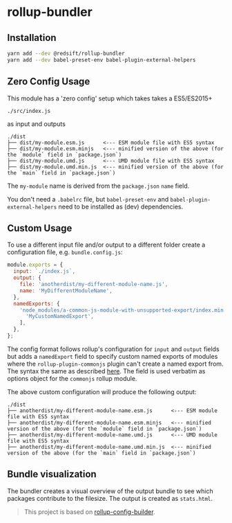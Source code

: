 # rollup-bundler

## Installation

```bash
yarn add --dev @redsift/rollup-bundler
yarn add --dev babel-preset-env babel-plugin-external-helpers
```

## Zero Config Usage

This module has a 'zero config' setup which takes takes a ES5/ES2015+

`./src/index.js`

as input and outputs

```
./dist
├── dist/my-module.esm.js      <--- ESM module file with ES5 syntax
├── dist/my-module.esm.minjs   <--- minified version of the above (for the `module` field in `package.json`)
├── dist/my-module.umd.js      <--- UMD module file with ES5 syntax
├── dist/my-module.umd.min.js  <--- minified version of the above (for the `main` field in `package.json`)
```

The `my-module` name is derived from the `package.json` `name` field.

You don't need a `.babelrc` file, but `babel-preset-env` and `babel-plugin-external-helpers` need to be installed as (dev) dependencies.

## Custom Usage

To use a different input file and/or output to a different folder create a configuration file, e.g. `bundle.config.js`:

```js
module.exports = {
  input: `./index.js`,
  output: {
    file: 'anotherdist/my-different-module-name.js',
    name: 'MyDifferentModuleName',
  },
  namedExports: {
    'node_modules/a-common-js-module-with-unsupported-export/index.min.js': [
      'MyCustomNamedExport',
    ],
  },
};
```
The config format follows rollup's configuration for `input` and `output` fields but adds a `namedExport` field to specify custom named exports of modules where the `rollup-plugin-commonjs` plugin can't create a named export from. The syntax the same as described [here](https://github.com/rollup/rollup-plugin-commonjs#custom-named-exports). The field is used verbatim as options object for the `commonjs` rollup module.

The above custom configuration will produce the following output:

```
./dist
├── anotherdist/my-different-module-name.esm.js      <--- ESM module file with ES5 syntax
├── anotherdist/my-different-module-name.esm.minjs   <--- minified version of the above (for the `module` field in `package.json`)
├── anotherdist/my-different-module-name.umd.js      <--- UMD module file with ES5 syntax
├── anotherdist/my-different-module-name.umd.min.js  <--- minified version of the above (for the `main` field in `package.json`)
```
## Bundle visualization

The bundler creates a visual overview of the output bundle to see which packages contribute to the filesize. The output is created as `stats.html`.

> This project is based on [rollup-config-builder](https://github.com/Donov4n/rollup-config-builder).
